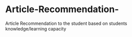 # Article-Recommendation-
Article Recommendation to the student based on students knowledge/learning capacity
